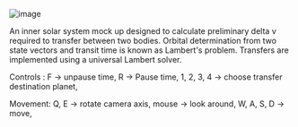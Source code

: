 ![image](https://github.com/user-attachments/assets/5999804f-81a8-4869-bbab-4da162c32a4f)

An inner solar system mock up designed to calculate preliminary delta v required to transfer between two bodies. 
Orbital determination from two state vectors and transit time is known as Lambert's problem.
Transfers are implemented using a universal Lambert solver. 

Controls :
F -> unpause time, 
R -> Pause time,
1, 2, 3, 4 -> choose transfer destination planet,

Movement:
Q, E -> rotate camera axis,
mouse -> look around,
W, A, S, D -> move,

